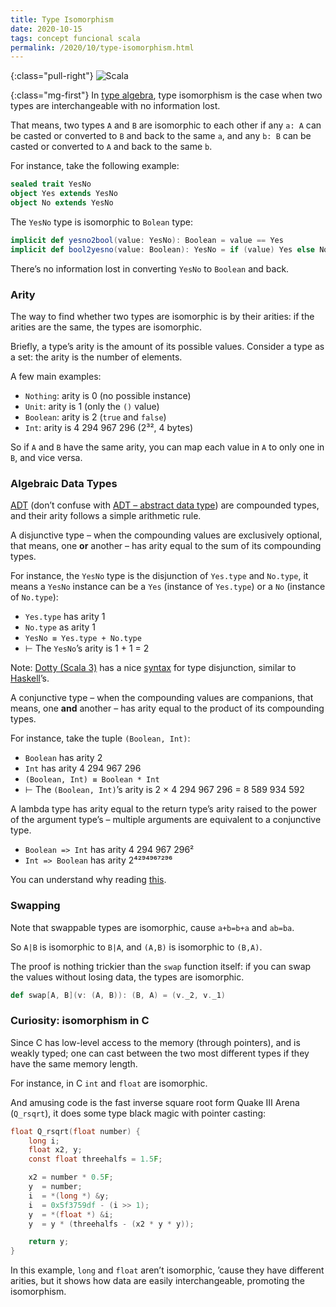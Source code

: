 ```yaml
---
title: Type Isomorphism
date: 2020-10-15
tags: concept funcional scala
permalink: /2020/10/type-isomorphism.html
---
```

[abstract-data-type]: https://www.geeksforgeeks.org/abstract-data-types/
[adt]: https://wiki.haskell.org/Algebraic_data_type
[burget]: https://codewords.recurse.com/issues/three/algebra-and-calculus-of-algebraic-data-types#fn:answer
[dotty]: https://dotty.epfl.ch/
[sum-types]: https://www.schoolofhaskell.com/school/to-infinity-and-beyond/pick-of-the-week/sum-types
[type-iso]: https://kseo.github.io/posts/2016-12-25-type-isomorphism.html
[union-types]: https://dotty.epfl.ch/docs/reference/new-types/union-types.html

{:class="pull-right"} <img src="{{{ cacilhas.url }}}/img/scala.png" alt="Scala" />

{:class="mg-first"} In [type algebra][type-iso], type isomorphism is the
case when two types are interchangeable with no information lost.

That means, two types `A` and `B` are isomorphic to each other if any `a: A` can
be casted or converted to `B` and back to the same `a`, and any `b: B` can be
casted or converted to `A` and back to the same `b`.

For instance, take the following example:

```scala
sealed trait YesNo
object Yes extends YesNo
object No extends YesNo
```

The `YesNo` type is isomorphic to `Bolean` type:

```scala
implicit def yesno2bool(value: YesNo): Boolean = value == Yes
implicit def bool2yesno(value: Boolean): YesNo = if (value) Yes else No
```

There’s no information lost in converting `YesNo` to `Boolean` and back.

### Arity

The way to find whether two types are isomorphic is by their arities: if the
arities are the same, the types are isomorphic.

Briefly, a type’s arity is the amount of its possible values. Consider a type as
a set: the arity is the number of elements.

A few main examples:

- `Nothing`: arity is 0 (no possible instance)
- `Unit`: arity is 1 (only the `()` value)
- `Boolean`: arity is 2 (`true` and `false`)
- `Int`: arity is 4&nbsp;294&nbsp;967&nbsp;296 (2³², 4 bytes)

So if `A` and `B` have the same arity, you can map each value in `A` to only one
in `B`, and vice versa.

### Algebraic Data Types

[ADT][adt] (don’t confuse with [ADT – abstract data type][abstract-data-type])
are compounded types, and their arity follows a simple arithmetic rule.

A disjunctive type – when the compounding values are exclusively optional, that
means, one **or** another – has arity equal to the sum of its compounding types.

For instance, the `YesNo` type is the disjunction of `Yes.type` and `No.type`,
it means a `YesNo` instance can be a `Yes` (instance of `Yes.type`) or a `No`
(instance of `No.type`):

- `Yes.type` has arity 1
- `No.type` as arity 1
- `YesNo ≡ Yes.type + No.type`
- ⊢ The `YesNo`’s arity is 1&nbsp;+&nbsp;1&nbsp;=&nbsp;2

Note: [Dotty (Scala 3)][dotty] has a nice [syntax][union-types] for type
disjunction, similar to [Haskell][sum-types]’s.

A conjunctive type – when the compounding values are companions, that means, one
**and** another – has arity equal to the product of its compounding types.

For instance, take the tuple `(Boolean, Int)`:

- `Boolean` has arity 2
- `Int` has arity 4&nbsp;294&nbsp;967&nbsp;296
- `(Boolean, Int) ≡ Boolean * Int`
- ⊢ The `(Boolean, Int)`’s arity is
  2&nbsp;×&nbsp;4&nbsp;294&nbsp;967&nbsp;296&nbsp;=&nbsp;8&nbsp;589&nbsp;934&nbsp;592

A lambda type has arity equal to the return type’s arity raised to the power of
the argument type’s – multiple arguments are equivalent to a conjunctive type.

- `Boolean => Int` has arity 4&nbsp;294&nbsp;967&nbsp;296²
- `Int => Boolean` has arity 2⁴²⁹⁴⁹⁶⁷²⁹⁶

You can understand why reading [this][burget].

### Swapping

Note that swappable types are isomorphic, cause `a+b=b+a` and `ab=ba`.

So `A|B` is isomorphic to `B|A`, and `(A,B)` is isomorphic to `(B,A)`.

The proof is nothing trickier than the `swap` function itself: if you can swap
the values without losing data, the types are isomorphic.

```scala
def swap[A, B](v: (A, B)): (B, A) = (v._2, v._1)
```

### Curiosity: isomorphism in C

Since C has low-level access to the memory (through pointers), and is weakly
typed; one can cast between the two most different types if they have the same
memory length.

For instance, in C `int` and `float` are isomorphic.

And amusing code is the fast inverse square root form Quake Ⅲ Arena (`Q_rsqrt`),
it does some type black magic with pointer casting:

```c
float Q_rsqrt(float number) {
    long i;
    float x2, y;
    const float threehalfs = 1.5F;

    x2 = number * 0.5F;
    y  = number;
    i  = *(long *) &y;
    i  = 0x5f3759df - (i >> 1);
    y  = *(float *) &i;
    y  = y * (threehalfs - (x2 * y * y));

    return y;
}
```

In this example, `long` and `float` aren’t isomorphic, ’cause they have
different arities, but it shows how data are easily interchangeable, promoting
the isomorphism.
